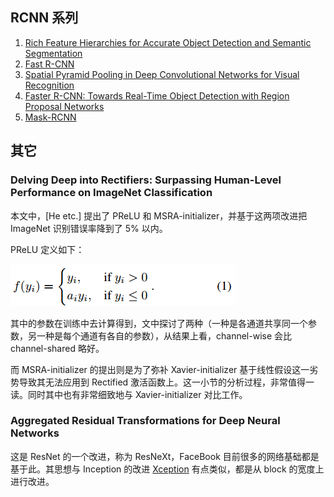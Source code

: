 ## RCNN 系列

1. [Rich Feature Hierarchies for Accurate Object Detection and Semantic Segmentation](https://arxiv.org/pdf/1311.2524.pdf)
2. [Fast R-CNN](https://arxiv.org/pdf/1504.08083.pdf)
3. [Spatial Pyramid Pooling in Deep Convolutional Networks for Visual Recognition](https://arxiv.org/pdf/1406.4729.pdf)
3. [Faster R-CNN: Towards Real-Time Object Detection with Region Proposal Networks](https://arxiv.org/pdf/1506.01497.pdf)
3. [Mask-RCNN](https://arxiv.org/pdf/1703.06870.pdf)

## 其它

### Delving Deep into Rectifiers: Surpassing Human-Level Performance on ImageNet Classification

本文中，[He etc.] 提出了 PReLU 和 MSRA-initializer，并基于这两项改进把 ImageNet 识别错误率降到了 5% 以内。

PReLU 定义如下：

![](../imgs/PReLU.jpg)

其中的参数在训练中去计算得到，文中探讨了两种（一种是各通道共享同一个参数，另一种是每个通道有各自的参数），从结果上看，channel-wise 会比 channel-shared 略好。

而 MSRA-initializer 的提出则是为了弥补 Xavier-initializer 基于线性假设这一劣势导致其无法应用到 Rectified 激活函数上。这一小节的分析过程，非常值得一读。同时其中也有非常细致地与 Xavier-initializer 对比工作。

### Aggregated Residual Transformations for Deep Neural Networks

这是 ResNet 的一个改进，称为 ResNeXt，FaceBook 目前很多的网络基础都是基于此。其思想与 Inception 的改进 [Xception](https://arxiv.org/abs/1610.02357) 有点类似，都是从 block 的宽度上进行改进。